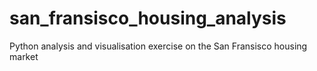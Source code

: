 # san_fransisco_housing_analysis
Python analysis and visualisation exercise on the San Fransisco housing market
